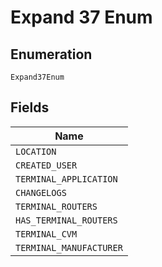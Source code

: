 
# Expand 37 Enum

## Enumeration

`Expand37Enum`

## Fields

| Name |
|  --- |
| `LOCATION` |
| `CREATED_USER` |
| `TERMINAL_APPLICATION` |
| `CHANGELOGS` |
| `TERMINAL_ROUTERS` |
| `HAS_TERMINAL_ROUTERS` |
| `TERMINAL_CVM` |
| `TERMINAL_MANUFACTURER` |

